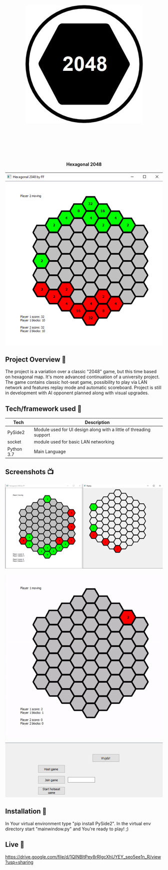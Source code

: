 <h1 align="center">

<br>

<p align="center">
<img src="https://github.com/FilipFl/hex2048/blob/master/readmestuff/hex.jpg"  alt="Logo">
</p>

<br>

<br>

</h1>

<h4 align="center">Hexagonal 2048</h4>

<p align="center">
  <a >
    <img src="https://github.com/FilipFl/hex2048/blob/master/readmestuff/screen1.png"
         alt="Screenshot">
  </a>
</p>

## Project Overview 🎉
The project is a variation over a classic "2048" game, but this time based on hexagonal map. It's more advanced continuation of a university project. The game contains classic hot-seat game, possibility to play via LAN network and features replay mode and automatic scoreboard. Project is still in development with AI opponent planned along with visual upgrades.
## Tech/framework used 🔧

| Tech                                                    | Description                              |
| ------------------------------------------------------- | ---------------------------------------- |
| PySide2                           | Module used for UI design along with a little of threading support   |
| socket                           | module used for basic LAN networking    |
| Python 3.7                           | Main Language   |




## Screenshots 📺

<p align="center">
    <img src="https://github.com/FilipFl/hex2048/blob/master/readmestuff/screen2.png" alt="Screenshot">
</p>

<p align="center">
    <img src="https://github.com/FilipFl/hex2048/blob/master/readmestuff/screen4.gif" alt="Screenshot">
</p>

<p align="center">
    <img src="https://github.com/FilipFl/hex2048/blob/master/readmestuff/screen3.png" alt="Screenshot">
</p>


## Installation 💾

In Your virtual environment type "pip install PySide2". In the virtual env directory start "mainwindow.py" and You're ready to play! ;)


## Live 📍
https://drive.google.com/file/d/1QINBltPey8rRIgcXhUYEY_seo5ee1n_R/view?usp=sharing

